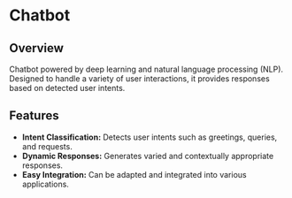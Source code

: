 # Chatbot


## Overview

 Chatbot powered by deep learning and natural language processing (NLP). Designed to handle a variety of user interactions, it provides responses based on detected user intents.

## Features

- **Intent Classification:** Detects user intents such as greetings, queries, and requests.
- **Dynamic Responses:** Generates varied and contextually appropriate responses.
- **Easy Integration:** Can be adapted and integrated into various applications.
